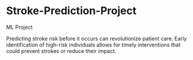 # Stroke-Prediction-Project

ML Project

Predicting stroke risk before it occurs can revolutionize patient care. Early identification of high-risk individuals allows for timely interventions that could prevent strokes or reduce their impact.
